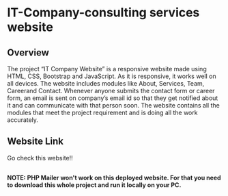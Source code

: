 # IT-Company-consulting services website

## Overview

The project “IT Company Website” is a responsive website made using HTML, CSS, Bootstrap and JavaScript.
As it is responsive, it works well on all devices. The website includes modules like About, Services, Team, Careerand Contact.
Whenever anyone submits the contact form or career form, an email is sent on company’s email id so that they get notified about it and can communicate with that person soon.
The website contains all the modules that meet the project requirement and is doing all the work accurately.

## Website Link

Go check this website!!


##

__NOTE: PHP Mailer won't work on this deployed website. For that you need to download this whole project and run it locally on your PC.__
